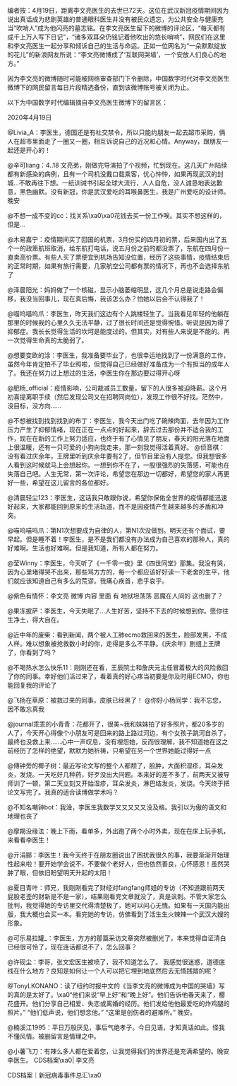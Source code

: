 编者按：4月19日，距离李文亮医生的去世已72天。这位在武汉新冠疫情期间因为说出真话成为悲剧英雄的普通眼科医生并没有被民众遗忘，为公共安全与健康充当“吹哨人”成为他闪亮的墓志铭。在李文亮医生留下的微博的评论区，“每天都有成千上万人写下日记”，“诸多双耳朵仍铭记着他吹出的悠长哨响”，网民们在这里和李文亮医生一起分享和倾诉自己的生活与命运。正如一位网名为“一朵默默绽放的花儿”的新浪网友所说：“李文亮微博成了‘互联网哭墙’，一个安放人们良心的地方。”

因为李文亮的微博随时可能被网络审查部门下令删除，中国数字时代对李文亮医生微博下的网民留言每日片段精选备份，直到该微博账号被关闭为止。 

以下为中国数字时代编辑摘自李文亮医生微博下的留言区：

2020年4月19日

@Livia_A：李医生，德国还是有社交禁令，所以只能约朋友一起去超市采购，俩人在超市里面走了一圈又一圈，相互诉说自己的近况和心情。Anyway，跟朋友一起还是开心的！

@辛可liang：4..18 文亮弟，刚做完导演拍了个视频，忙到现在。这几天广州陆续都有新感染的病例，且有一个司机没戴口载乘客，忧心忡忡，如果再现武汉的封城…不敢再往下想。一纸训诫书引起全球大流行，人人自危，没人诚恳地表达歉意，黑色幽默。没有新冠，你是武汉爱吃的耳喉鼻医生，我是广州爱吃的设计师。晚安

@不想一成不变的cc：找关系\xa0\xa0花钱去买一份工作唉。其实不想这样的，但是…

@木易嘉宁：疫情期间买了回国的机票，3月份买的四月初的票，后来国内出了五个一的政策航班取消，给东航打电话，说五月份之前的都没票了，东航在四月份一直卖高价票。有些人买了票便宜到机场告知没位置，经历了这些事情，疫情结束后的正常时期，如果有旅行需要，几家航空公司都有票的情况下，再也不会选择东航了

@泽晨阳光：妈妈做了一个核磁，显示小脑萎缩明显，这几个月总是说走路会偏移，我没当回事儿，现在真后悔，我该怎么办？怕她以后会不认得我了！

@喵呜喵呜爪：李医生，昨天我们这边有个人跳楼轻生了。当我看见年轻的他躺在那里的时候我的心里久久无法平静，过了很长时间还是觉得惋惜。听说是因为得了抑郁症。我长长觉得生活的坎坷是能度过的。但其实，对有些人来说是不能的。再一次觉得生命真的太脆弱了。

@想要变欧的涂：李医生，我准备要毕业了，也很幸运地找到了一份满意的工作，虽然今年肯定拍不了毕业照啦，但觉得自己已经做好准备成为一个有担当的成年人了。我还在努力过上想过的生活，李医生你在那边要过得开心呀

@肥杨_official：疫情影响，公司裁减员工数量，留下的人很多被迫降薪。这个月初喜提离职手续（然后发现公司又在招聘同岗位），发现工作很不好找。茫然中，没目标，没方向……

@不想被找到找到找到的布丁：李医生，我今天出门吃了碗辣肉面，去年因为工作压力产生了抑郁情绪，现在正在一点点的好起来，辞去过去那份并不适合我的工作，现在在新的工作上努力适应，也终于有了心情见了朋友，春天的阳光落在地面上很温暖，还有一只可爱的小狗向我走来，那一刻我觉得活着真好。 @侦音棋：没有看过庆余年，王牌里听到庆余年要有2了，但节目里没有人提您。但我想很多人看到这时候就马上会想起你。一想到你不在了，一股很强烈的失落感，可能也在失落自己吧。人生无常，第一次评论，希望您在那边一切都好，希望您的家人再更好一些，希望在这儿留言的各位都好。

@清晨轻尘123：李医生，这话我只敢跟你说，希望你保佑全世界的疫情都能迅速好起来，大家都能回到原来的生活轨道，而不是因疫情产生越来越多的矛盾和冲突。

@喵呜喵呜爪：第N1次想要成为自律的人，第N1次没做到。明天还有个面试，要早起。但是睡不着！李医生，是不是我们都没有办法成为自己喜欢的那种人，真的好难啊。生活也好难啊。但是我知道，所有人都在努力。

@莹Winny：李医生，今天听了《一千零一夜》里《四世同堂》那集。我没有哭，因为心里堵得哭不出来，那些骂方方的，每一个都应该好好读一下老舍的生平，他们就应该知道自己有多么的荒谬。我痛心疾首，悲乎哀乎。

@紫色有情怀：李文亮 微博 内容 里面 有 地狱坦荡荡 恶魔在人间的 这也删了？

@果冻披萨：李医生，今天失眠了…人生好苦，坚持不下去的时候想到你。愿你往生净土，得大自在。

@近中年的废柴：看到新闻，两个被人工肺ecmo救回来的医生，脸部发黑，不成人样。难以想象被抢救数小时的你，走得是多么不平静。《庆余年》剧组上王牌了，你看到了吗？

@不喝热水怎么快乐11：刚刚还在看，王辰院士和詹庆元主任冒着极大的风险救回了你的同事。幸好他们活过来了，看着真的好心疼当初要是你及时用ECMO，你也能回复我的评论了

@飞扬在草原：被救过来的同事，皮肤已经黑了！ @你好小杨同学：我不忘您，因不敢忘真我

@journal乖乖的小青青：花都开了，很美~我和妹妹拍了好多照片，都20多岁的人了，今天开心得像个小朋友可是回来的路上路过河边，有个女孩子跳河自杀了，最终也没救上来……心中一声叹息，没有埋怨她，反而很理解，我不知道她在这之前经历了怎样的绝望，默默为她祈祷，只希望在另一个世界她能过得好一点

@傅钟旁的椰子树：最近写论文写的整个人都颓了，脸肿，大面积湿疹，耳朵发炎，发烧。一天吃好几种药，好歹没出大问题。本来好的差不多了，前两天又被导师训了一顿，第二天立刻又开始湿疹，耳朵发炎，淋巴结发炎，发烧。今天终于把论文写完了。我真的适合读博做学术吗？

@不知名嘲钟bot：我淦，李医生我数学又又又又又没及格。我引以为傲的语文和地理也丧了

@摩羯没缘法：晚上下雨，看单多，外出跑了两个小时外卖，现在在床上玩手机，来看看李医生！

@亓涓郦：李医生！我今天终于在朋友圈说出了困扰我很久的事，我要渐渐开始理性起来啦！要开始学会说不，不要做个老好人，但也依然善良，心怀感恩！虽然哭肿了眼，但依旧盼望明天升起的太阳！

@夏目青叶：师兄，我刚刚看完了财经对fangfang师姐的专访（不知道跟前两天屁股老歪的财新是不是一家），结果刚看完文章就没了，真是讽刺。不管大家怎么批判，我觉得她的专访里交代得清楚极了，她可以问心无愧。如果有一天国内能出版，我大概也会买一本。看完她的专访，仿佛看到了活生生火辣辣一个武汉大嫂的形象。

@可乐易拉罐_：李医生，方方的那篇采访文章突然被删光了，本来觉得自证清白已经很可怜了，现在连话都说不了，怎么回事？

@许砚尘：李哥，张文宏医生被喷了，我不知道怎么了。 我感觉很迷惑，道德底线在什么地方？良知是如何让一个人可以把它埋到地底然后去无情践踏的呢？

@TonyLKONANO：读了纽约时报中文的《当李文亮的微博成为中国的哭墙》写的真的是太好了。\xa0“他们来说“早上好”和“晚上好”。他们告诉他春天来了，樱花盛开。他们分享自己相爱、失恋或离婚的经历。他们发给他他最爱吃的炸鸡腿的照片。” “他们低声说，他们想念他。” “这里是创伤者的避难所。” 晚安。

@楠溪江1995：平日万般厌见，事后气绝孝子。今日见语，才知真话如此。怪我不懂风情。被删留言是情理之中。

@小薯飞刀：有辣么多人都在爱着您，让我觉得我们的世界还是充满希望的。晚安李医生。 CDS档案\xa0| 李文亮

CDS档案｜新冠病毒事件总汇\xa0


